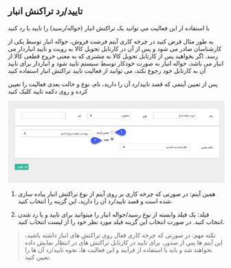 ﻿## تایید/رد تراکنش انبار

با استفاده از این فعالیت می توانید یک تراکنش انبار (حواله/رسید) را تایید یا رد کنید

به طور مثال فرض کنید در چرخه کاری آیتم فرصت فروش، حواله انبار توسط یکی از کارشناسان صادر می شود و پس از آن در کارتابل تحویل کالا به رویت و تایید انباردار می رسد. اگر بخواهید پس از کارتابل تحویل کالا به مشتری که به معنی خروج قطعی کالا از انبار می باشد، حواله انبار به صورت خودکار توسط سیستم تایید شود و انباردار برای تایید آن به کارتابل خود رجوع نکند، می توانید از فعالیت تایید تراکنش انبار استفاده کنید

پس از تعیین آیتمی که قصد تایید/رد آن را دارید، نام، نوع و حالت بعدی فعالیت را تعیین کرده و روی دکمه تایید کلیک کنید

![](Approvingwarehouserecipt1.png)

1. همین آیتم: در صورتی که چرخه کاری بر روی آیتم از نوع تراکنش انبار پیاده سازی شده است و قصد تایید/رد آن را دارید، این گزینه را انتخاب کنید.

2. فیلد: یک فیلد وابسته از نوع رسید/حواله انبار را میتوانید برای تایید و یا رد شدن انتخاب کنید. در صورت انتخاب این گزینه فیلد مورد نظر خود را از لیست انتخاب کنید.

> نکته مهم: در صورتی که چرخه کاری فعال روی تراکنش های انبار داشته باشید، این آیتم ها پس از صدور، برای تایید در کارتابل تراکنش های در انتظار نمایش داده نخواهند شد و باید با استفاده از فرآیند و این فعالیت ها، نحوه تایید/رد آن ها را تعیین کنید. 

